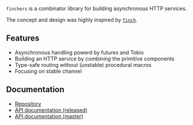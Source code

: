 ---
---

`finchers` is a combinator library for building asynchronous HTTP services.

The concept and design was highly inspired by [`finch`](https://github.com/finagle/finch).

## Features

* Asynchronous handling powerd by futures and Tokio
* Building an HTTP service by *combining* the primitive components
* Type-safe routing without (unstable) procedural macros
* Focusing on stable channel

## Documentation

* [Repository][repository]
* [API documentation (released)][doc-released]
* [API documentation (master)][doc-master]

[repository]: https://github.com/finchers-rs/finchers
[doc-released]: https://docs.rs/finchers
[doc-master]: ./api/finchers/index.html
